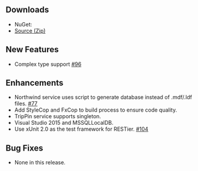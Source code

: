 ## Downloads

 - NuGet: 
 - [Source (Zip)](https://github.com/OData/RESTier/archive/0.4.0-rc.zip)

## New Features

 - Complex type support [#96](https://github.com/OData/RESTier/issues/96)

## Enhancements

 - Northwind service uses script to generate database instead of .mdf/.ldf files. [#77](https://github.com/OData/RESTier/issues/77)
 - Add StyleCop and FxCop to build process to ensure code quality.
 - TripPin service supports singleton.
 - Visual Studio 2015 and MSSQLLocalDB.
 - Use xUnit 2.0 as the test framework for RESTier. [#104](https://github.com/OData/RESTier/issues/104)

## Bug Fixes

 - None in this release.